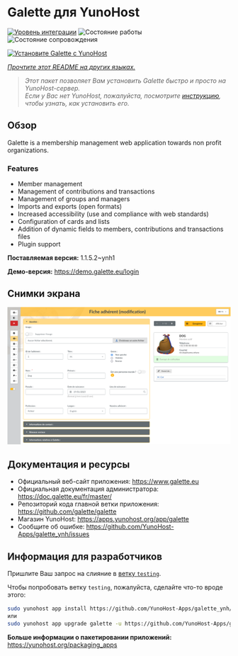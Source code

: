 <!--
Важно: этот README был автоматически сгенерирован <https://github.com/YunoHost/apps/tree/master/tools/readme_generator>
Он НЕ ДОЛЖЕН редактироваться вручную.
-->

# Galette для YunoHost

[![Уровень интеграции](https://apps.yunohost.org/badge/integration/galette)](https://ci-apps.yunohost.org/ci/apps/galette/)
![Состояние работы](https://apps.yunohost.org/badge/state/galette)
![Состояние сопровождения](https://apps.yunohost.org/badge/maintained/galette)

[![Установите Galette с YunoHost](https://install-app.yunohost.org/install-with-yunohost.svg)](https://install-app.yunohost.org/?app=galette)

*[Прочтите этот README на других языках.](./ALL_README.md)*

> *Этот пакет позволяет Вам установить Galette быстро и просто на YunoHost-сервер.*  
> *Если у Вас нет YunoHost, пожалуйста, посмотрите [инструкцию](https://yunohost.org/install), чтобы узнать, как установить его.*

## Обзор

Galette is a membership management web application towards non profit organizations.

### Features

- Member management
- Management of contributions and transactions
- Management of groups and managers
- Imports and exports (open formats)
- Increased accessibility (use and compliance with web standards)
- Configuration of cards and lists
- Addition of dynamic fields to members, contributions and transactions files
- Plugin support


**Поставляемая версия:** 1.1.5.2~ynh1

**Демо-версия:** <https://demo.galette.eu/login>

## Снимки экрана

![Снимок экрана Galette](./doc/screenshots/edit_member.png)

## Документация и ресурсы

- Официальный веб-сайт приложения: <https://www.galette.eu>
- Официальная документация администратора: <https://doc.galette.eu/fr/master/>
- Репозиторий кода главной ветки приложения: <https://github.com/galette/galette>
- Магазин YunoHost: <https://apps.yunohost.org/app/galette>
- Сообщите об ошибке: <https://github.com/YunoHost-Apps/galette_ynh/issues>

## Информация для разработчиков

Пришлите Ваш запрос на слияние в [ветку `testing`](https://github.com/YunoHost-Apps/galette_ynh/tree/testing).

Чтобы попробовать ветку `testing`, пожалуйста, сделайте что-то вроде этого:

```bash
sudo yunohost app install https://github.com/YunoHost-Apps/galette_ynh/tree/testing --debug
или
sudo yunohost app upgrade galette -u https://github.com/YunoHost-Apps/galette_ynh/tree/testing --debug
```

**Больше информации о пакетировании приложений:** <https://yunohost.org/packaging_apps>
